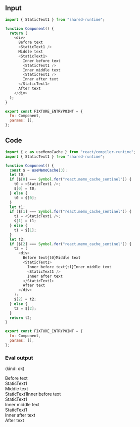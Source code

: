 
## Input

```javascript
import { StaticText1 } from "shared-runtime";

function Component() {
  return (
    <div>
      Before text
      <StaticText1 />
      Middle text
      <StaticText1>
        Inner before text
        <StaticText1 />
        Inner middle text
        <StaticText1 />
        Inner after text
      </StaticText1>
      After text
    </div>
  );
}

export const FIXTURE_ENTRYPOINT = {
  fn: Component,
  params: [],
};

```

## Code

```javascript
import { c as useMemoCache } from "react/compiler-runtime";
import { StaticText1 } from "shared-runtime";

function Component() {
  const $ = useMemoCache(3);
  let t0;
  if ($[0] === Symbol.for("react.memo_cache_sentinel")) {
    t0 = <StaticText1 />;
    $[0] = t0;
  } else {
    t0 = $[0];
  }
  let t1;
  if ($[1] === Symbol.for("react.memo_cache_sentinel")) {
    t1 = <StaticText1 />;
    $[1] = t1;
  } else {
    t1 = $[1];
  }
  let t2;
  if ($[2] === Symbol.for("react.memo_cache_sentinel")) {
    t2 = (
      <div>
        Before text{t0}Middle text
        <StaticText1>
          Inner before text{t1}Inner middle text
          <StaticText1 />
          Inner after text
        </StaticText1>
        After text
      </div>
    );
    $[2] = t2;
  } else {
    t2 = $[2];
  }
  return t2;
}

export const FIXTURE_ENTRYPOINT = {
  fn: Component,
  params: [],
};

```
      
### Eval output
(kind: ok) <div>Before text<div>StaticText1</div>Middle text<div>StaticText1Inner before text<div>StaticText1</div>Inner middle text<div>StaticText1</div>Inner after text</div>After text</div>